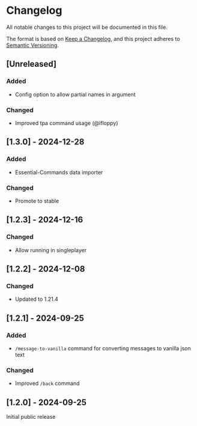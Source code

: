 # Changelog
All notable changes to this project will be documented in this file.

The format is based on [Keep a Changelog](https://keepachangelog.com/en/1.0.0/),
and this project adheres to [Semantic Versioning](https://semver.org/spec/v2.0.0.html).

## [Unreleased]

### Added
- Config option to allow partial names in argument

### Changed
- Improved tpa command usage (@ifloppy)

## [1.3.0] - 2024-12-28
### Added
- Essential-Commands data importer

### Changed
- Promote to stable

## [1.2.3] - 2024-12-16
### Changed
- Allow running in singleplayer

## [1.2.2] - 2024-12-08
### Changed
- Updated to 1.21.4

## [1.2.1] - 2024-09-25
### Added
- `/message-to-vanilla` command for converting messages to vanilla json text

### Changed
- Improved `/back` command


## [1.2.0] - 2024-09-25
Initial public release